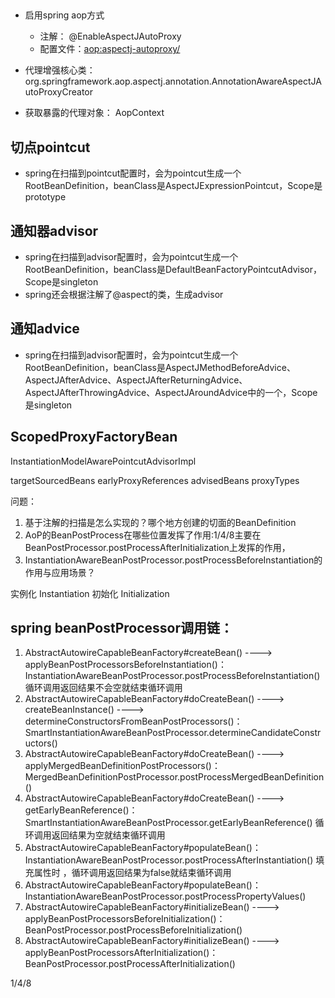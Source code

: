 ## 
* 启用spring aop方式
	* 注解：	@EnableAspectJAutoProxy
	* 配置文件：<aop:aspectj-autoproxy/>
	

* 代理增强核心类： org.springframework.aop.aspectj.annotation.AnnotationAwareAspectJAutoProxyCreator

* 获取暴露的代理对象： AopContext

## 切点pointcut
* spring在扫描到pointcut配置时，会为pointcut生成一个RootBeanDefinition，beanClass是AspectJExpressionPointcut，Scope是prototype

## 通知器advisor
* spring在扫描到advisor配置时，会为pointcut生成一个RootBeanDefinition，beanClass是DefaultBeanFactoryPointcutAdvisor，Scope是singleton
* spring还会根据注解了@aspect的类，生成advisor

## 通知advice
* spring在扫描到advisor配置时，会为pointcut生成一个RootBeanDefinition，beanClass是AspectJMethodBeforeAdvice、AspectJAfterAdvice、AspectJAfterReturningAdvice、AspectJAfterThrowingAdvice、AspectJAroundAdvice中的一个，Scope是singleton




## ScopedProxyFactoryBean


InstantiationModelAwarePointcutAdvisorImpl



targetSourcedBeans
earlyProxyReferences
advisedBeans
proxyTypes


问题： 
1. 基于注解的扫描是怎么实现的？哪个地方创建的切面的BeanDefinition
2. AoP的BeanPostProcess在哪些位置发挥了作用:1/4/8主要在BeanPostProcessor.postProcessAfterInitialization上发挥的作用，
3. InstantiationAwareBeanPostProcessor.postProcessBeforeInstantiation的作用与应用场景？


实例化 Instantiation
初始化 Initialization


## spring beanPostProcessor调用链：
1. AbstractAutowireCapableBeanFactory#createBean() ----> applyBeanPostProcessorsBeforeInstantiation()： InstantiationAwareBeanPostProcessor.postProcessBeforeInstantiation() 循环调用返回结果不会空就结束循环调用
2. AbstractAutowireCapableBeanFactory#doCreateBean() ----> createBeanInstance() ----> determineConstructorsFromBeanPostProcessors()：	SmartInstantiationAwareBeanPostProcessor.determineCandidateConstructors()
3. AbstractAutowireCapableBeanFactory#doCreateBean() ----> applyMergedBeanDefinitionPostProcessors()：	MergedBeanDefinitionPostProcessor.postProcessMergedBeanDefinition()
4. AbstractAutowireCapableBeanFactory#doCreateBean() ----> getEarlyBeanReference()：	SmartInstantiationAwareBeanPostProcessor.getEarlyBeanReference()  循环调用返回结果为空就结束循环调用
5. AbstractAutowireCapableBeanFactory#populateBean()： InstantiationAwareBeanPostProcessor.postProcessAfterInstantiation() 填充属性时 ，循环调用返回结果为false就结束循环调用
6. AbstractAutowireCapableBeanFactory#populateBean()： InstantiationAwareBeanPostProcessor.postProcessPropertyValues()
7. AbstractAutowireCapableBeanFactory#initializeBean() ----> applyBeanPostProcessorsBeforeInitialization()：	BeanPostProcessor.postProcessBeforeInitialization()
8. AbstractAutowireCapableBeanFactory#initializeBean() ----> applyBeanPostProcessorsAfterInitialization()： BeanPostProcessor.postProcessAfterInitialization()


1/4/8
